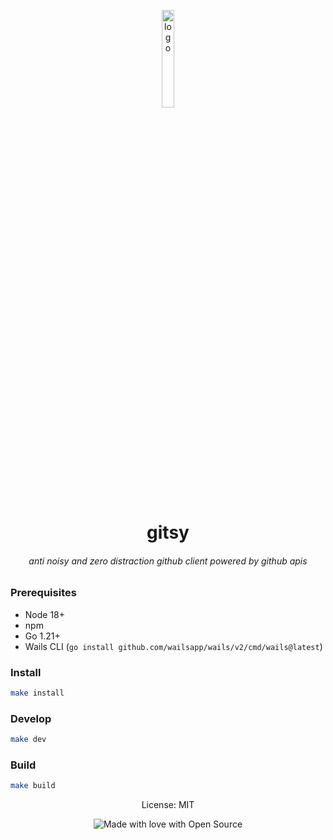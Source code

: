 <p align="center">
    <img align="center" width="20%" src="https://dev-to-uploads.s3.amazonaws.com/uploads/articles/r4bq7ud792tplxeynisr.png" alt="logo"/>
    <h1 align="center">gitsy</h1>
    <h6 align="center"> anti noisy and zero distraction github client powered by github apis</h6>
</p>

### Prerequisites

- Node 18+
- npm
- Go 1.21+
- Wails CLI (`go install github.com/wailsapp/wails/v2/cmd/wails@latest`)

### Install

```bash
make install
```

### Develop

```bash
make dev
```

### Build

```bash
make build
```

<p align="center">
    License: MIT
</p>

<p align="center">
    <img src="https://madewithlove.now.sh/in?heart=true&colorA=%23ff671f&colorB=%23046a38&text=the+Quantum+Realm+of+Open+Source" alt="Made with love with Open Source"/>
</p>
